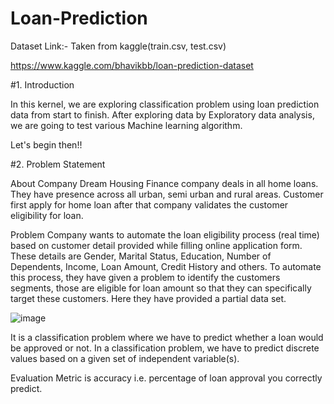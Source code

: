 # Loan-Prediction

Dataset Link:- Taken from kaggle(train.csv, test.csv)

https://www.kaggle.com/bhavikbb/loan-prediction-dataset

#1. Introduction

In this kernel, we are exploring classification problem using loan prediction data from start to finish. After exploring data by Exploratory data analysis, we are going to test various Machine learning algorithm.

Let's begin then!!

#2. Problem Statement

About Company Dream Housing Finance company deals in all home loans. They have presence across all urban, semi urban and rural areas. Customer first apply for home loan after that company validates the customer eligibility for loan.

Problem Company wants to automate the loan eligibility process (real time) based on customer detail provided while filling online application form. These details are Gender, Marital Status, Education, Number of Dependents, Income, Loan Amount, Credit History and others. To automate this process, they have given a problem to identify the customers segments, those are eligible for loan amount so that they can specifically target these customers. Here they have provided a partial data set.

![image](https://user-images.githubusercontent.com/52714236/129509821-a3da12f5-b74f-4851-89f8-0fa26fca53ec.png)


It is a classification problem where we have to predict whether a loan would be approved or not. In a classification problem, we have to predict discrete values based on a given set of independent variable(s).

Evaluation Metric is accuracy i.e. percentage of loan approval you correctly predict.
